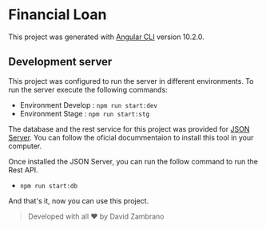 # Financial Loan

This project was generated with [Angular CLI](https://github.com/angular/angular-cli) version 10.2.0.

## Development server

This project was configured to run the server in different environments. To run the server execute the following commands:

- Environment Develop : `npm run start:dev` 
- Environment Stage : `npm run start:stg` 
 
The database and the rest service for this project was provided for [JSON Server](https://github.com/typicode/json-server). You can follow the oficial docummentaion to install this tool in your computer.

Once installed the JSON Server, you can run the follow command to run the Rest API. 

- `npm run start:db`

And that's it, now you can use this project.

> Developed with all ❤ by David Zambrano
